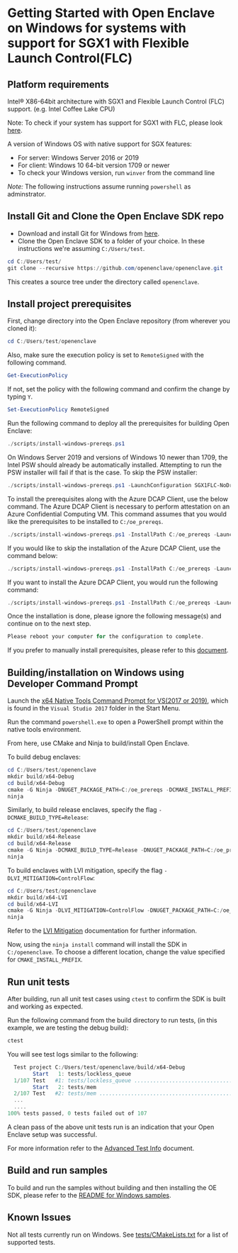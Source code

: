 # Getting Started with Open Enclave on Windows for systems with support for SGX1 with Flexible Launch Control(FLC)

## Platform requirements

Intel® X86-64bit architecture with SGX1 and Flexible Launch Control (FLC) support. (e.g. Intel Coffee Lake CPU)

Note: To check if your system has support for SGX1 with FLC, please look [here](../SGXSupportLevel.md).

A version of Windows OS with native support for SGX features:
- For server: Windows Server 2016 or 2019
- For client: Windows 10 64-bit version 1709 or newer
- To check your Windows version, run `winver` from the command line

*Note:* The following instructions assume running `powershell` as adminstrator.

## Install Git and Clone the Open Enclave SDK repo

- Download and install Git for Windows from [here](https://git-scm.com/download/win).
- Clone the Open Enclave SDK to a folder of your choice. In these instructions
  we're assuming `C:/Users/test`.

```powershell
cd C:/Users/test/
git clone --recursive https://github.com/openenclave/openenclave.git
```

This creates a source tree under the directory called `openenclave`.

## Install project prerequisites

First, change directory into the Open Enclave repository (from wherever you
cloned it):

```powershell
cd C:/Users/test/openenclave
```

Also, make sure the execution policy is set to `RemoteSigned` with the following command.

```powershell
Get-ExecutionPolicy
```

If not, set the policy with the following command and confirm the change by typing `Y`.

```powershell
Set-ExecutionPolicy RemoteSigned
```

Run the following command to deploy all the prerequisites for building Open Enclave:

```powershell
./scripts/install-windows-prereqs.ps1
```

On Windows Server 2019 and versions of Windows 10 newer than 1709, the Intel PSW
should already be automatically installed. Attempting to run the PSW installer will fail if
that is the case. To skip the PSW installer:

```powershell
./scripts/install-windows-prereqs.ps1 -LaunchConfiguration SGX1FLC-NoDriver
```

To install the prerequisites along with the Azure DCAP Client, use the below
command. The Azure DCAP Client is necessary to perform attestation on an Azure
Confidential Computing VM. This command assumes that you would like the
prerequisites to be installed to `C:/oe_prereqs`.

```powershell
./scripts/install-windows-prereqs.ps1 -InstallPath C:/oe_prereqs -LaunchConfiguration SGX1FLC -DCAPClientType Azure
```

If you would like to skip the installation of the Azure DCAP Client, use the
command below:

```powershell
./scripts/install-windows-prereqs.ps1 -InstallPath C:/oe_prereqs -LaunchConfiguration SGX1FLC -DCAPClientType None
```

If you want to install the Azure DCAP Client, you would run the following
command:

```powershell
./scripts/install-windows-prereqs.ps1 -InstallPath C:/oe_prereqs -LaunchConfiguration SGX1FLC -DCAPClientType Azure
```

Once the installation is done, please ignore the following message(s) and continue on to the next step.

```powershell
Please reboot your computer for the configuration to complete.
```

If you prefer to manually install prerequisites, please refer to this
[document](WindowsManualInstallPrereqs.md).

## Building/installation on Windows using Developer Command Prompt

Launch the [x64 Native Tools Command Prompt for VS(2017 or 2019)](
https://docs.microsoft.com/en-us/dotnet/framework/tools/developer-command-prompt-for-vs),
which is found in the `Visual Studio 2017` folder in the Start Menu.

Run the command `powershell.exe` to open a PowerShell prompt within the native
tools environment.

From here, use CMake and Ninja to build/install Open Enclave.

To build debug enclaves:

```powershell
cd C:/Users/test/openenclave
mkdir build/x64-Debug
cd build/x64-Debug
cmake -G Ninja -DNUGET_PACKAGE_PATH=C:/oe_prereqs -DCMAKE_INSTALL_PREFIX=C:/openenclave ../..
ninja
```

Similarly, to build release enclaves, specify the flag
`-DCMAKE_BUILD_TYPE=Release`:

```powershell
cd C:/Users/test/openenclave
mkdir build/x64-Release
cd build/x64-Release
cmake -G Ninja -DCMAKE_BUILD_TYPE=Release -DNUGET_PACKAGE_PATH=C:/oe_prereqs -DCMAKE_INSTALL_PREFIX=C:/openenclave ../..
ninja
```

To build enclaves with LVI mitigation, specify the flag `-DLVI_MITIGATION=ControlFlow`:
```powershell
cd C:/Users/test/openenclave
mkdir build/x64-LVI
cd build/x64-LVI
cmake -G Ninja -DLVI_MITIGATION=ControlFlow -DNUGET_PACKAGE_PATH=C:/oe_prereqs -DCMAKE_INSTALL_PREFIX=C:/openenclave ../..
ninja
```
Refer to the [LVI Mitigation](AdvancedBuildInfo.md#lvi-mitigation) documentation for further information.

Now, using the `ninja install` command will install the SDK in
`C:/openenclave`. To choose a different location, change
the value specified for `CMAKE_INSTALL_PREFIX`.

## Run unit tests

After building, run all unit test cases using `ctest` to confirm the SDK is built and working as expected.

Run the following command from the build directory to run tests, (in this example, we are testing the debug build):

```powershell
ctest
```

You will see test logs similar to the following:

```powershell
  Test project C:/Users/test/openenclave/build/x64-Debug
        Start   1: tests/lockless_queue
  1/107 Test   #1: tests/lockless_queue ..................................   Passed    3.49 sec
        Start   2: tests/mem
  2/107 Test   #2: tests/mem .............................................   Passed    0.01 sec
  ...
  ....
100% tests passed, 0 tests failed out of 107
```

A clean pass of the above unit tests run is an indication that your Open Enclave setup was successful. 

For more information refer to the [Advanced Test Info](AdvancedTestInfo.md) document.

## Build and run samples

To build and run the samples without building and then installing the OE SDK, please refer to the [README for Windows samples](/samples/README_Windows.md).

## Known Issues

Not all tests currently run on Windows. See [tests/CMakeLists.txt](/tests/CMakeLists.txt) for a list of supported tests.
